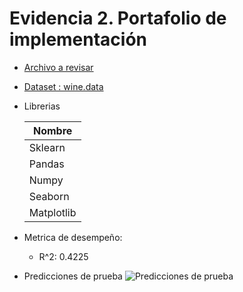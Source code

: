 
# Evidencia 2. Portafolio de implementación

- [Archivo a revisar](https://github.com/CAMAY3101/MachineLearning/blob/main/Evidencia%202.%20Portafolio%20de%20implementaci%C3%B3n/framework.py)
- [Dataset : wine.data](https://github.com/CAMAY3101/MachineLearning/blob/main/Evidencia%202.%20Portafolio%20de%20implementaci%C3%B3n/datasets/wine.data)

- Librerias

    | Nombre             |
    | ----------------- |
    | Sklearn |
    | Pandas |
    | Numpy |
    | Seaborn |
    | Matplotlib |


- Metrica de desempeño:
    - R^2: 0.4225

- Predicciones de prueba
![Predicciones de prueba](https://lh6.googleusercontent.com/pX8pn8C2tutfThr9zhXJyCn0COgiDEqL0ewtCPcvsS_aN1EXMqAVi6f5RT3QdzlHvsUwVtvsB7n6i-dB6JTUtL9-D8ZpznmBati3P39NkEKr2d5K64pohFzcae3IcUzpEA=w1280)
